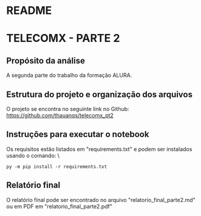 # README

# TELECOMX - PARTE 2
## Propósito da análise

A segunda parte do trabalho da formação ALURA.


## Estrutura do projeto e organização dos arquivos
O projeto se encontra no seguinte link no Github:  https://github.com/thauanqs/telecomx_pt2

## Instruções para executar o notebook

Os requisitos estão listados em "requirements.txt" e podem ser instalados usando o comando: \

```
py -m pip install -r requirements.txt
```


## Relatório final
O relatório final pode ser encontrado no arquivo "relatorio_final_parte2.md" ou em PDF em "relatorio_final_parte2.pdf"
